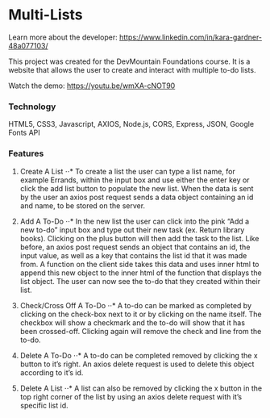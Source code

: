 # Multi-Lists

Learn more about the developer: https://www.linkedin.com/in/kara-gardner-48a077103/

This project was created for the DevMountain Foundations course. It is a website that allows the user to create and interact with multiple to-do lists. 

Watch the demo:  https://youtu.be/wmXA-cNOT90

### Technology

HTML5, CSS3, Javascript, AXIOS, Node.js, CORS, Express, JSON, Google Fonts API

### Features

1. Create A List
⋅⋅* To create a list the user can type a list name, for example Errands,  within the input box and use either the enter key or click the add list button to populate the new list. When the data is sent by the user an axios post request sends a data object containing an id and name, to be stored on the server.

2. Add A To-Do
⋅⋅* In the new list the user can click into the pink “Add a new to-do” input box and type out their new task (ex. Return library books). Clicking on the plus button will then add the task to the list. Like before, an axios post request sends an object that contains an id, the input value, as well as a key that contains the list id that it was made from. A function on the client side takes this data and uses inner html to append this new object to the inner html of the function that displays the list object. The user can now see the to-do that they created within their list.

3. Check/Cross Off A To-Do
⋅⋅* A to-do can be marked as completed by clicking on the check-box next to it or by clicking on the name itself. The checkbox will show a checkmark and the to-do will show that it has been crossed-off. Clicking again will remove the check and line from the to-do.

4. Delete A To-Do
⋅⋅* A to-do can be completed removed by clicking the x button to it’s right. An axios delete request is used to delete this object according to it’s id.

5. Delete A List
⋅⋅* A list can also be removed by clicking the x button in the top right corner of the list by using an axios delete request with it’s specific list id. 